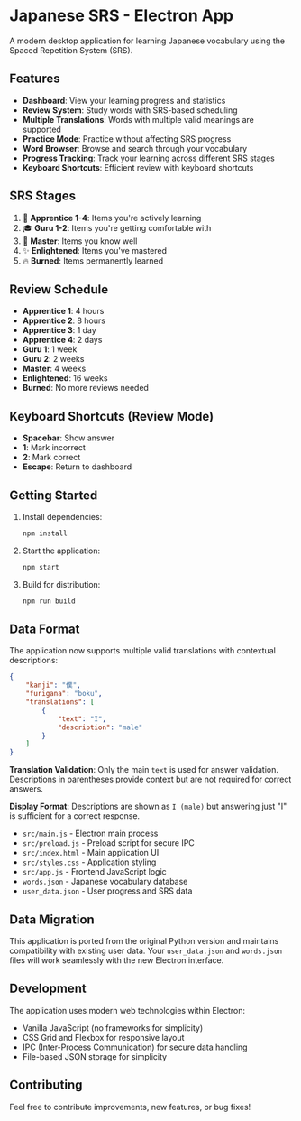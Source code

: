 # Japanese SRS - Electron App

A modern desktop application for learning Japanese vocabulary using the Spaced Repetition System (SRS).

## Features

- **Dashboard**: View your learning progress and statistics
- **Review System**: Study words with SRS-based scheduling
- **Multiple Translations**: Words with multiple valid meanings are supported
- **Practice Mode**: Practice without affecting SRS progress
- **Word Browser**: Browse and search through your vocabulary
- **Progress Tracking**: Track your learning across different SRS stages
- **Keyboard Shortcuts**: Efficient review with keyboard shortcuts

## SRS Stages

1. 🌱 **Apprentice 1-4**: Items you're actively learning
2. 🎓 **Guru 1-2**: Items you're getting comfortable with
3. 👑 **Master**: Items you know well
4. ✨ **Enlightened**: Items you've mastered
5. 🔥 **Burned**: Items permanently learned

## Review Schedule

- **Apprentice 1**: 4 hours
- **Apprentice 2**: 8 hours
- **Apprentice 3**: 1 day
- **Apprentice 4**: 2 days
- **Guru 1**: 1 week
- **Guru 2**: 2 weeks
- **Master**: 4 weeks
- **Enlightened**: 16 weeks
- **Burned**: No more reviews needed

## Keyboard Shortcuts (Review Mode)

- **Spacebar**: Show answer
- **1**: Mark incorrect
- **2**: Mark correct
- **Escape**: Return to dashboard

## Getting Started

1. Install dependencies:
   ```bash
   npm install
   ```

2. Start the application:
   ```bash
   npm start
   ```

3. Build for distribution:
   ```bash
   npm run build
   ```

## Data Format

The application now supports multiple valid translations with contextual descriptions:

```json
{
    "kanji": "僕",
    "furigana": "boku", 
    "translations": [
        {
            "text": "I",
            "description": "male"
        }
    ]
}
```

**Translation Validation**: Only the main `text` is used for answer validation. Descriptions in parentheses provide context but are not required for correct answers.

**Display Format**: Descriptions are shown as `I (male)` but answering just "I" is sufficient for a correct response.

- `src/main.js` - Electron main process
- `src/preload.js` - Preload script for secure IPC
- `src/index.html` - Main application UI
- `src/styles.css` - Application styling
- `src/app.js` - Frontend JavaScript logic
- `words.json` - Japanese vocabulary database
- `user_data.json` - User progress and SRS data

## Data Migration

This application is ported from the original Python version and maintains compatibility with existing user data. Your `user_data.json` and `words.json` files will work seamlessly with the new Electron interface.

## Development

The application uses modern web technologies within Electron:
- Vanilla JavaScript (no frameworks for simplicity)
- CSS Grid and Flexbox for responsive layout
- IPC (Inter-Process Communication) for secure data handling
- File-based JSON storage for simplicity

## Contributing

Feel free to contribute improvements, new features, or bug fixes!
